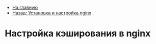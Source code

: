 * [На главную](README.md)
* [Назад: Установка и настройка nginx](nginx.md)

# Настройка кэширования в nginx
